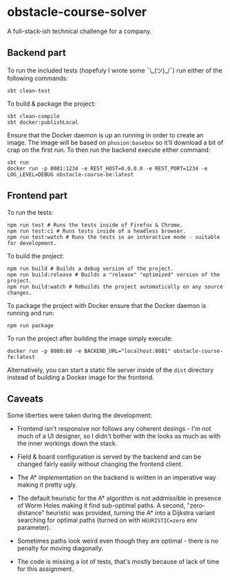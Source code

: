 # obstacle-course-solver
A full-stack-ish technical challenge for a company.

## Backend part
To run the included tests (hopefuly I wrote some ¯\\\_(ツ)\_/¯) run either of the following commands:

```
sbt clean-test
```

To build & package the project:

```
sbt clean-compile
sbt docker:publishLocal
```

Ensure that the Docker daemon is up an running in order to create an image. The image will be based on `phusion:basebox` so it'll download a bit of crap on the first run. To then run the backend execute either command:

```
sbt run
docker run -p 8081:1234 -e REST_HOST=0.0.0.0 -e REST_PORT=1234 -e LOG_LEVEL=DEBUG obstacle-course-be:latest
```

## Frontend part
To run the tests:

```
npm run test # Runs the tests inside of Firefox & Chrome.
npm run test:ci # Runs tests inside of a headless browser.
npm run test:watch # Runs the tests in an interactive mode - suitable for development.
```

To build the project:

```
npm run build # Builds a debug version of the project.
npm run build:release # Builds a "release" "optimized" version of the project.
npm run build:watch # Rebuilds the project automatically on any source changes.
```

To package the project with Docker ensure that the Docker daemon is running and run:

```
npm run package
```

To run the project after building the image simply execute:

```
docker run -p 8080:80 -e BACKEND_URL="localhost:8081" obstacle-course-fe:latest
```

Alternatively, you can start a static file server inside of the `dist` directory instead of building a Docker image for the frontend.

## Caveats
Some liberties were taken during the development:

- Frontend isn't responsive nor follows any coherent desings - I'm not much of a UI designer, so I didn't bother with the looks as much as with the inner workings down the stack.

- Field & board configuration is served by the backend and can be changed fairly easily without changing the frontend client.

- The A* implementation on the backend is written in an imperative way making it pretty ugly.

- The default heuristic for the A* algorithm is not addmissible in presence of Worm Holes making it find sub-optimal paths. A second, "zero-distance" heuristic was provided, turning the A* into a Dijkstra variant searching for optimal paths (turned on with `HEURISTIC=zero` env parameter).

- Sometimes paths look weird even though they are optimal - there is no penalty for moving diagonally.

- The code is missing a lot of tests, that's mostly because of lack of time for this assignment.
